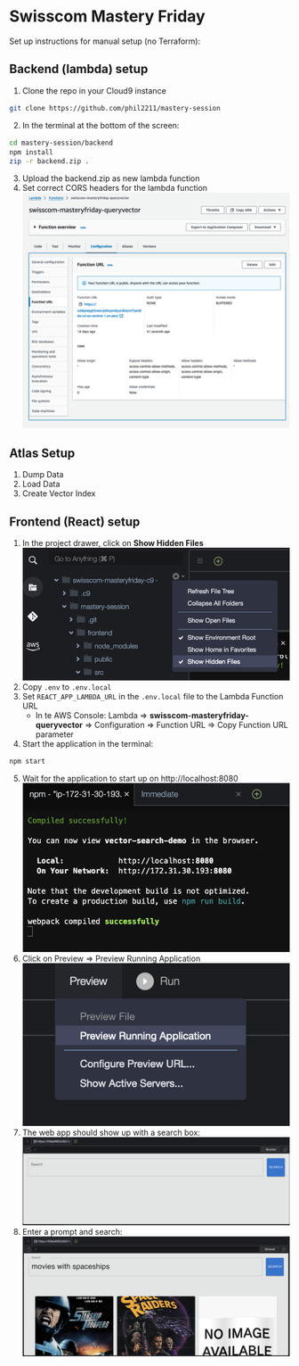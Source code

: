 # Swisscom Mastery Friday

Set up instructions for manual setup (no Terraform):
## Backend (lambda) setup
1. Clone the repo in your Cloud9 instance
```bash
git clone https://github.com/phil2211/mastery-session
```
2. In the terminal at the bottom of the screen:
```bash
cd mastery-session/backend
npm install
zip -r backend.zip .
```
3. Upload the backend.zip as new lambda function
4. Set correct CORS headers for the lambda function
![CORS Settings in Lambda](images/cors-settings.png)
## Atlas Setup
1. Dump Data
2. Load Data
3. Create Vector Index
## Frontend (React) setup
1. In the project drawer, click on **Show Hidden Files**
![Show Hidden Files](images/c9-show-hidden.png)
2. Copy `.env` to `.env.local`
3. Set `REACT_APP_LAMBDA_URL` in the `.env.local` file to the Lambda Function URL
   * In te AWS Console: Lambda ⇒ **swisscom-masteryfriday-queryvector** ⇒ Configuration ⇒ Function URL ⇒ Copy Function URL parameter
4. Start the application in the terminal:
```bash
npm start
```
5. Wait for the application to start up on http://localhost:8080
![Application running](images/app-running.png)
6. Click on Preview ⇒ Preview Running Application
![App Running](images/c9-preview-app.png)
7. The web app should show up with a search box:
![App Running](images/app.png)
8. Enter a prompt and search:
![App Query](images/app-query.png)
